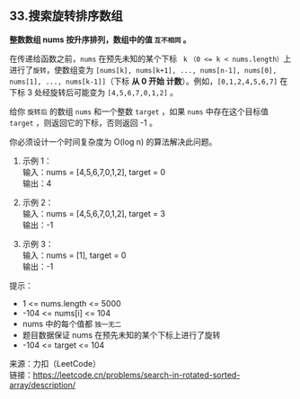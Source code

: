 ## 33.搜索旋转排序数组

**整数数组 nums 按升序排列，数组中的值 `互不相同` 。**

在传递给函数之前，`nums` 在预先未知的某个下标 ` k` `（0 <= k < nums.length）`上进行了`旋转`，使数组变为 `[nums[k], nums[k+1], ..., nums[n-1], nums[0], nums[1], ..., nums[k-1]]`（下标 **从 0 开始 计数**）。例如，`[0,1,2,4,5,6,7]` 在下标 3 处经旋转后可能变为 `[4,5,6,7,0,1,2]` 。

给你 `旋转后` 的数组 `nums` 和一个整数 `target` ，如果 `nums` 中存在这个目标值 `target` ，则返回它的下标，否则返回 -1 。

你必须设计一个时间复杂度为 O(log n) 的算法解决此问题。

1. 示例 1：  
   输入：nums = [4,5,6,7,0,1,2], target = 0  
   输出：4

2. 示例 2：  
   输入：nums = [4,5,6,7,0,1,2], target = 3  
   输出：-1

3. 示例 3：  
   输入：nums = [1], target = 0  
   输出：-1

提示：

- 1 <= nums.length <= 5000
- -104 <= nums[i] <= 104
- nums 中的每个值都 `独一无二`
- 题目数据保证 nums 在预先未知的某个下标上进行了旋转
- -104 <= target <= 104

来源：力扣（LeetCode）  
链接：https://leetcode.cn/problems/search-in-rotated-sorted-array/description/
